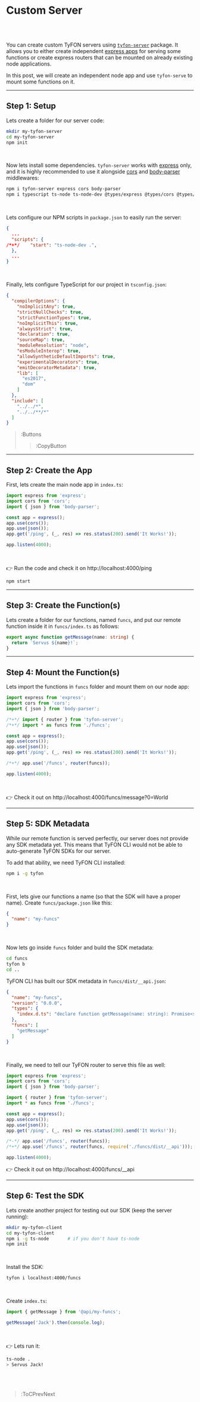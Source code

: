 # Custom Server

<br><br>

You can create custom TyFON servers using [`tyfon-server`](https://github.com/loreanvictor/tyfon-server) package. It allows
you to either create independent [express apps](https://expressjs.com/) for serving
some functions or create express routers that can be mounted on already existing node applications.

In this post, we will create an independent node app and use `tyfon-serve` to
mount some functions on it.

---

## Step 1: Setup

Lets create a folder for our server code:

```bash
mkdir my-tyfon-server
cd my-tyfon-server
npm init
```

<br>

Now lets install some dependencies. `tyfon-server` works with [express](https://expressjs.com/) only,
and it is highly recommended to use it alongside [cors](https://expressjs.com/en/resources/middleware/cors.html)
and [body-parser](http://expressjs.com/en/resources/middleware/body-parser.html) middlewares:

```bash
npm i tyfon-server express cors body-parser
npm i typescript ts-node ts-node-dev @types/express @types/cors @types/body-parser --save-dev
```

<br>

Lets configure our NPM scripts in `package.json` to easily run the server:

```json | package.json
{
  ...
  "scripts": {
/*+*/    "start": "ts-node-dev .",
  },
  ...
}
```

<br>

Finally, lets configure TypeScript for our project in `tsconfig.json`:

```json | tsconfig.json
{
  "compilerOptions": {
    "noImplicitAny": true,
    "strictNullChecks": true,
    "strictFunctionTypes": true,
    "noImplicitThis": true,
    "alwaysStrict": true,
    "declaration": true,
    "sourceMap": true,
    "moduleResolution": "node",
    "esModuleInterop": true,
    "allowSyntheticDefaultImports": true,
    "experimentalDecorators": true,
    "emitDecoratorMetadata": true,
    "lib": [
      "es2017",
      "dom"
    ]
  },
  "include": [
    "../../*",
    "../../**/*"
  ]
}
```
> :Buttons
> > :CopyButton

---

## Step 2: Create the App

First, lets create the main node app in `index.ts`:

```ts | index.ts
import express from 'express';
import cors from 'cors';
import { json } from 'body-parser';

const app = express();
app.use(cors());
app.use(json());
app.get('/ping', (_, res) => res.status(200).send('It Works!'));

app.listen(4000);
```

<br>

👉 Run the code and check it on http://localhost:4000/ping
```bash
npm start
```

---

## Step 3: Create the Function(s)

Lets create a folder for our functions, named `funcs`, and put our remote function
inside it in `funcs/index.ts` as follows:

```ts | funcs/index.ts
export async function getMessage(name: string) {
  return `Servus ${name}!`;
}
```

---

## Step 4: Mount the Function(s)

Lets import the functions in `funcs` folder and mount them on our node app:

```ts | index.ts
import express from 'express';
import cors from 'cors';
import { json } from 'body-parser';

/*+*/ import { router } from 'tyfon-server';
/*+*/ import * as funcs from './funcs';

const app = express();
app.use(cors());
app.use(json());
app.get('/ping', (_, res) => res.status(200).send('It Works!'));

/*+*/ app.use('/funcs', router(funcs));

app.listen(4000);
```

<br>

👉 Check it out on http://localhost:4000/funcs/message?0=World

---

## Step 5: SDK Metadata

While our remote function is served perfectly, our server does not
provide any SDK metadata yet. This means that TyFON CLI would not be able
to auto-generate TyFON SDKs for our server.

To add that ability, we need TyFON CLI installed:

```bash
npm i -g tyfon
```

<br>

First, lets give our functions a name (so that the SDK will have a proper name).
Create `funcs/package.json` like this:

```json | funcs/package.json
{
  "name": "my-funcs"
}
```

<br>

Now lets go inside `funcs` folder and build the SDK metadata:

```bash
cd funcs
tyfon b
cd ..
```

TyFON CLI has built our SDK metadata in `funcs/dist/__api.json`:

```json | funcs/dist/__api.json
{
  "name": "my-funcs",
  "version": "0.0.0",
  "types": {
    "index.d.ts": "declare function getMessage(name: string): Promise<string>;\n\nexport { getMessage };\n"
  },
  "funcs": [
    "getMessage"
  ]
}
```

<br>

Finally, we need to tell our TyFON router to serve this file as well:

```ts | index.ts
import express from 'express';
import cors from 'cors';
import { json } from 'body-parser';

import { router } from 'tyfon-server';
import * as funcs from './funcs';

const app = express();
app.use(cors());
app.use(json());
app.get('/ping', (_, res) => res.status(200).send('It Works!'));

/*-*/ app.use('/funcs', router(funcs));
/*+*/ app.use('/funcs', router(funcs, require('./funcs/dist/__api')));

app.listen(4000);
```

👉 Check it out on http://localhost:4000/funcs/__api

---

## Step 6: Test the SDK

Lets create another project for testing out our SDK (keep the server running):

```bash
mkdir my-tyfon-client
cd my-tyfon-client
npm i -g ts-node       # if you don't have ts-node
npm init
```

<br>

Install the SDK:
```bash
tyfon i localhost:4000/funcs
```

<br>

Create `index.ts`:
```ts | index.ts
import { getMessage } from '@api/my-funcs';

getMessage('Jack').then(console.log);
```

<br>

👉 Lets run it:

```bash
ts-node .
> Servus Jack!
```

<br><br>

> :ToCPrevNext